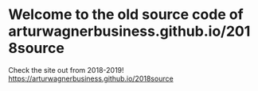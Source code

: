 # Welcome to the old source code of arturwagnerbusiness.github.io/2018source
Check the site out from 2018-2019!
https://arturwagnerbusiness.github.io/2018source
